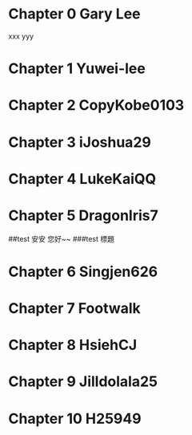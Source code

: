 # Chapter 0 Gary Lee
xxx
yyy


# Chapter 1 Yuwei-lee


# Chapter 2 CopyKobe0103


# Chapter 3 iJoshua29


# Chapter 4 LukeKaiQQ


# Chapter 5 DragonIris7
##test 安安 您好~~
###test 標題


# Chapter 6 Singjen626


# Chapter 7 Footwalk


# Chapter 8 HsiehCJ


# Chapter 9 Jilldolala25


# Chapter 10 H25949
